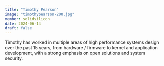 ```yaml
---
title: "Timothy Pearson"
image: "timothypearson-200.jpg"
member: solidsilicon
date: 2024-06-14
draft: false
---
```


Timothy has worked in multiple areas of high performance systems design over the past 15 years,
from hardware / firmware to kernel and application development, with a strong emphasis on open solutions and system security.


